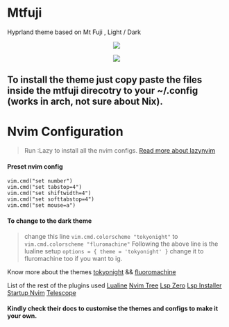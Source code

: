 # Mtfuji
Hyprland theme based on Mt Fuji , Light / Dark 


<p align="center">
<img src="https://github.com/paranoidbarbie/Mtfuji/blob/main/assets/mtfuji-day.png" style="max-height:500px"/>
</p>

<p align="center">
<img src="https://github.com/paranoidbarbie/Mtfuji/blob/main/assets/mtfuji-night.png" style="max-height:500px"/>
</p>

## To install the theme just copy paste the files inside the mtfuji direcotry to your ~/.config (works in arch, not sure about Nix).

 <p align="center">
   <h1/> Nvim Configuration </h1>
 </p>

> Run :Lazy to install all the nvim configs.
> [Read more about lazynvim](https://github.com/folke/lazy.nvim)

#### Preset nvim config
```
vim.cmd("set number")
vim.cmd("set tabstop=4")
vim.cmd("set shiftwidth=4")
vim.cmd("set softtabstop=4")
vim.cmd("set mouse=a")
```

#### To change to the dark theme 

> change this line ``` vim.cmd.colorscheme "tokyonight" ``` to ``` vim.cmd.colorscheme "fluromachine" ```
> Following the above line is the lualine setup ``` options = { theme = 'tokyonight' } ``` change it to fluromachine too if you want to ig.

Know more about the themes [tokyonight](https://github.com/folke/tokyonight.nvim) && [fluoromachine](https://github.com/maxmx03/fluoromachine.nvim)

List of the rest of the plugins used 
[Lualine](https://github.com/nvim-lualine/lualine.nvim)
[Nvim Tree](https://github.com/nvim-tree/nvim-tree.lua)
[Lsp Zero](https://github.com/VonHeikemen/lsp-zero.nvim)
[Lsp Installer](https://github.com/williamboman/mason.nvim)
[Startup Nvim](https://github.com/startup-nvim/startup.nvim)
[Telescope](https://github.com/nvim-telescope/telescope.nvim)

#### Kindly check their docs to customise the themes and configs to make it your own. 
